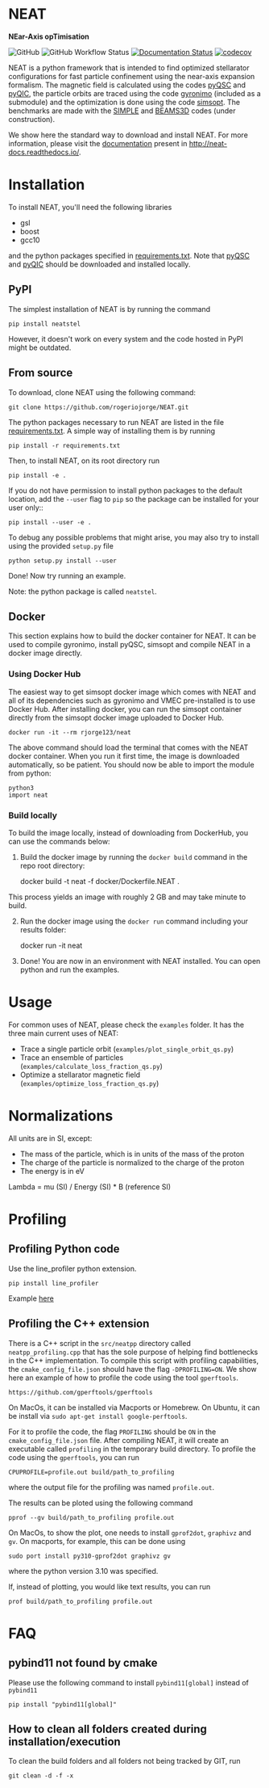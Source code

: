 
# **NEAT**
**NEar-Axis opTimisation**

![GitHub](https://img.shields.io/github/license/rogeriojorge/neat)
![GitHub Workflow Status](https://img.shields.io/github/actions/workflow/status/rogeriojorge/NEAT/ci.yml?branch=main)
[![Documentation Status](https://readthedocs.org/projects/neat-docs/badge/?version=latest)](https://neat-docs.readthedocs.io/en/latest/?badge=latest)
[![codecov](https://codecov.io/gh/rogeriojorge/NEAT/branch/main/graph/badge.svg?token=8515A2RQL3)](https://codecov.io/gh/rogeriojorge/NEAT)

NEAT is a python framework that is intended to find optimized stellarator configurations for fast particle confinement using the near-axis expansion formalism.
The magnetic field is calculated using the codes [pyQSC](https://github.com/landreman/pyQSC/) and [pyQIC](https://github.com/rogeriojorge/pyQIC/), the particle orbits are traced using the code [gyronimo](https://github.com/prodrigs/gyronimo) (included as a submodule) and the optimization is done using the code [simsopt](https://github.com/hiddenSymmetries/). The benchmarks are made with the [SIMPLE](https://github.com/itpplasma/SIMPLE) and [BEAMS3D](https://github.com/PrincetonUniversity/STELLOPT/tree/develop/BEAMS3D) codes (under construction).

We show here the standard way to download and install NEAT. For more information, please visit the [documentation](http://neat-docs.readthedocs.io/) present in http://neat-docs.readthedocs.io/.

# Installation

To install NEAT, you'll need the following libraries

* gsl
* boost
* gcc10

and the python packages specified in [requirements.txt](requirements.txt).
Note that [pyQSC](https://github.com/landreman/pyQSC/) and [pyQIC](https://github.com/rogeriojorge/pyQIC/) should be downloaded and installed locally.

## PyPI

The simplest installation of NEAT is by running the command

    pip install neatstel

However, it doesn't work on every system and the code hosted in PyPI might be outdated.

## From source

To download, clone NEAT using the following command:

    git clone https://github.com/rogeriojorge/NEAT.git


The python packages necessary to run NEAT are listed in the file [requirements.txt](requirements.txt).
A simple way of installing them is by running


    pip install -r requirements.txt


Then, to install NEAT, on its root directory run


    pip install -e .


If you do not have permission to install python packages to the
default location, add the ``--user`` flag to ``pip`` so the package
can be installed for your user only::


    pip install --user -e .


To debug any possible problems that might arise, you may also try to install
using the provided ``setup.py`` file


    python setup.py install --user


Done! Now try running an example.

Note: the python package is called `neatstel`.

## Docker

This section explains how to build the docker container for NEAT. It can be used to compile gyronimo, install pyQSC, simsopt and compile NEAT in a docker image directly.

### Using Docker Hub

The easiest way to get simsopt docker image which comes with NEAT and all of its dependencies such as gyronimo and VMEC pre-installed is to use Docker Hub. After installing docker, you can run the simsopt container directly from the simsopt docker image uploaded to Docker Hub.


    docker run -it --rm rjorge123/neat


The above command should load the terminal that comes with the NEAT docker container. When you run it first time, the image is downloaded automatically, so be patient. You should now be able to import the module from python:


    python3
    import neat


### Build locally

To build the image locally, instead of downloading from DockerHub, you can use the commands below:


1. Build the docker image by running the `docker build` command in the repo root directory:

   docker build -t neat -f docker/Dockerfile.NEAT .

This process yields an image with roughly 2 GB and may take minute to build.

2. Run the docker image using the `docker run` command including your results folder:

    docker run -it neat


3. Done! You are now in an environment with NEAT installed. You can open python and run the examples.

# Usage

For common uses of NEAT, please check the `examples` folder.
It has the three main current uses of NEAT:
- Trace a single particle orbit (`examples/plot_single_orbit_qs.py`)
- Trace an ensemble of particles (`examples/calculate_loss_fraction_qs.py`)
- Optimize a stellarator magnetic field (`examples/optimize_loss_fraction_qs.py`)

# Normalizations

All units are in SI, except:
- The mass of the particle, which is in units of the mass of the proton
- The charge of the particle is normalized to the charge of the proton
- The energy is in eV

Lambda = mu (SI) / Energy (SI) * B (reference SI)

# Profiling

## Profiling Python code

Use the line_profiler python extension.

```pip install line_profiler```

Example [here](https://stackoverflow.com/questions/22328183/python-line-profiler-code-example/43376466#43376466)

## Profiling the C++ extension

There is a C++ script in the `src/neatpp` directory called `neatpp_profiling.cpp` that has the
sole purpose of helping find bottlenecks in the C++ implementation. To compile this script with
profiling capabilities, the ``cmake_config_file.json`` should have the flag ``-DPROFILING=ON``.
We show here an example of how to profile the code using the tool `gperftools`.

    https://github.com/gperftools/gperftools

On MacOs, it can be installed via Macports or Homebrew.
On Ubuntu, it can be install via ```sudo apt-get install google-perftools```.

For it to profile the code, the flag `PROFILING` should be `ON` in the `cmake_config_file.json` file.
After compiling NEAT, it will create an executable called `profiling` in the temporary build directory.
To profile the code using the `gperftools`, you can run

    CPUPROFILE=profile.out build/path_to_profiling

where the output file for the profiling was named `profile.out`.

The results can be ploted using the following command

    pprof --gv build/path_to_profiling profile.out

On MacOs, to show the plot, one needs to install `gprof2dot`, `graphivz` and `gv`. On macports, for example, this can be done using

    sudo port install py310-gprof2dot graphivz gv

where the python version 3.10 was specified.

If, instead of plotting, you would like text results, you can run

    prof build/path_to_profiling profile.out

# FAQ

## pybind11 not found by cmake

Please use the following command to install ```pybind11[global]``` instead of ```pybind11```


    pip install "pybind11[global]"


## How to clean all folders created during installation/execution

To clean the build folders and all folders not being tracked by GIT, run

    git clean -d -f -x
